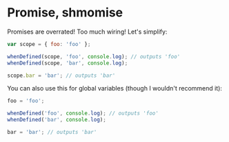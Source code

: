 Promise, shmomise
=================

Promises are overrated! Too much wiring! Let's simplify:

```javascript
var scope = { foo: 'foo' };

whenDefined(scope, 'foo', console.log); // outputs 'foo'
whenDefined(scope, 'bar', console.log);

scope.bar = 'bar'; // outputs 'bar'
```

You can also use this for global variables (though I wouldn't recommend it):

```javascript
foo = 'foo';

whenDefined('foo', console.log); // outputs 'foo'
whenDefined('bar', console.log);

bar = 'bar'; // outputs 'bar'
```
